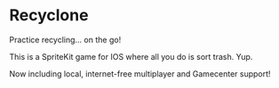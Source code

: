 # Recyclone
Practice recycling... on the go!

This is a SpriteKit game for IOS where all you do is sort trash. Yup.

Now including local, internet-free multiplayer and Gamecenter support!
